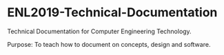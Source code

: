 # ENL2019-Technical-Documentation

Technical Documentation for Computer Engineering Technology.

Purpose: To teach how to document on concepts, design and software.
